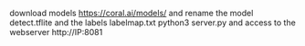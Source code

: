 download models https://coral.ai/models/
and rename the model detect.tflite and the labels labelmap.txt
python3 server.py and access to the webserver http://IP:8081

